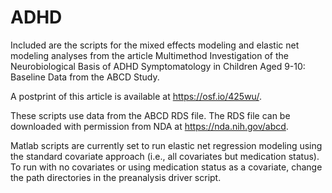 # ADHD
Included are the scripts for the mixed effects modeling and elastic net modeling analyses from the article 
Multimethod Investigation of the Neurobiological Basis of ADHD Symptomatology in Children Aged 9-10: Baseline Data from the ABCD Study.

A postprint of this article is available at https://osf.io/425wu/.

These scripts use data from the ABCD RDS file. The RDS file can be downloaded with permission from NDA at https://nda.nih.gov/abcd.

Matlab scripts are currently set to run elastic net regression modeling using the standard covariate approach (i.e., all covariates
but medication status). To run with no covariates or using medication status as a covariate, change the path directories in the preanalysis driver
script.
